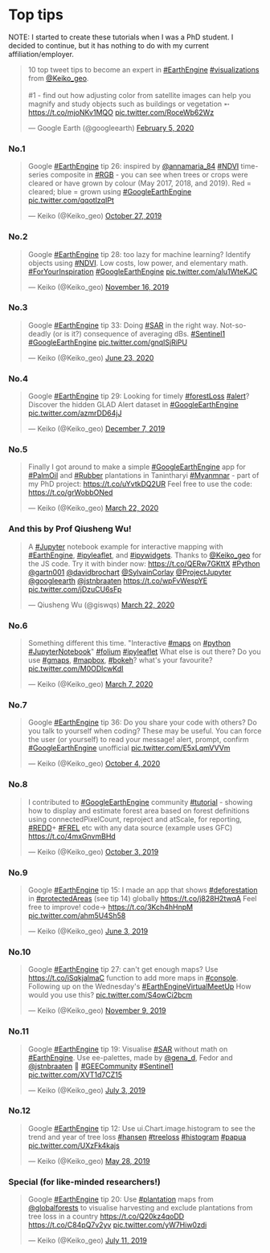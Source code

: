 <!-- Global site tag (gtag.js) - Google Analytics -->
<script async src="https://www.googletagmanager.com/gtag/js?id=UA-151917115-1"></script>
<script>
  window.dataLayer = window.dataLayer || [];
  function gtag(){dataLayer.push(arguments);}
  gtag('js', new Date());

  gtag('config', 'UA-151917115-1');
</script>

# Top tips

NOTE: I started to create these tutorials when I was a PhD student. I decided to continue, but it has nothing to do with my current affiliation/employer.

<blockquote class="twitter-tweet"><p lang="en" dir="ltr">10 top tweet tips to become an expert in <a href="https://twitter.com/hashtag/EarthEngine?src=hash&amp;ref_src=twsrc%5Etfw">#EarthEngine</a> <a href="https://twitter.com/hashtag/visualizations?src=hash&amp;ref_src=twsrc%5Etfw">#visualizations</a> from <a href="https://twitter.com/Keiko_geo?ref_src=twsrc%5Etfw">@Keiko_geo</a>.<br><br>#1 - find out how adjusting color from satellite images can help you magnify and study objects such as buildings or vegetation ➵ <a href="https://t.co/mjoNKv1MQO">https://t.co/mjoNKv1MQO</a> <a href="https://t.co/RoceWb62Wz">pic.twitter.com/RoceWb62Wz</a></p>&mdash; Google Earth (@googleearth) <a href="https://twitter.com/googleearth/status/1225202612087054336?ref_src=twsrc%5Etfw">February 5, 2020</a></blockquote> <script async src="https://platform.twitter.com/widgets.js" charset="utf-8"></script>

### No.1 

<blockquote class="twitter-tweet" data-partner="tweetdeck"><p lang="en" dir="ltr">Google <a href="https://twitter.com/hashtag/EarthEngine?src=hash&amp;ref_src=twsrc%5Etfw">#EarthEngine</a> tip 26: inspired by <a href="https://twitter.com/annamaria_84?ref_src=twsrc%5Etfw">@annamaria_84</a> <a href="https://twitter.com/hashtag/NDVI?src=hash&amp;ref_src=twsrc%5Etfw">#NDVI</a> time-series composite in <a href="https://twitter.com/hashtag/RGB?src=hash&amp;ref_src=twsrc%5Etfw">#RGB</a> - you can see when trees or crops were cleared or have grown by colour (May 2017, 2018, and 2019). Red = cleared; blue = grown using <a href="https://twitter.com/hashtag/GoogleEarthEngine?src=hash&amp;ref_src=twsrc%5Etfw">#GoogleEarthEngine</a> <a href="https://t.co/qqotIzqIPt">pic.twitter.com/qqotIzqIPt</a></p>&mdash; Keiko (@Keiko_geo) <a href="https://twitter.com/Keiko_geo/status/1188451445617713152?ref_src=twsrc%5Etfw">October 27, 2019</a></blockquote>
<script async src="https://platform.twitter.com/widgets.js" charset="utf-8"></script>


### No.2

<blockquote class="twitter-tweet" data-partner="tweetdeck"><p lang="en" dir="ltr">Google <a href="https://twitter.com/hashtag/EarthEngine?src=hash&amp;ref_src=twsrc%5Etfw">#EarthEngine</a> tip 28: too lazy for machine learning? Identify objects using <a href="https://twitter.com/hashtag/NDVI?src=hash&amp;ref_src=twsrc%5Etfw">#NDVI</a>. Low costs, low power, and elementary math. <a href="https://twitter.com/hashtag/ForYourInspiration?src=hash&amp;ref_src=twsrc%5Etfw">#ForYourInspiration</a> <a href="https://twitter.com/hashtag/GoogleEarthEngine?src=hash&amp;ref_src=twsrc%5Etfw">#GoogleEarthEngine</a> <a href="https://t.co/alu1WteKJC">pic.twitter.com/alu1WteKJC</a></p>&mdash; Keiko (@Keiko_geo) <a href="https://twitter.com/Keiko_geo/status/1195713095987019776?ref_src=twsrc%5Etfw">November 16, 2019</a></blockquote>
<script async src="https://platform.twitter.com/widgets.js" charset="utf-8"></script>


### No.3

<blockquote class="twitter-tweet"><p lang="en" dir="ltr">Google <a href="https://twitter.com/hashtag/EarthEngine?src=hash&amp;ref_src=twsrc%5Etfw">#EarthEngine</a> tip 33: Doing <a href="https://twitter.com/hashtag/SAR?src=hash&amp;ref_src=twsrc%5Etfw">#SAR</a> in the right way. Not-so-deadly (or is it?) consequence of averaging dBs. <a href="https://twitter.com/hashtag/Sentinel1?src=hash&amp;ref_src=twsrc%5Etfw">#Sentinel1</a> <a href="https://twitter.com/hashtag/GoogleEarthEngine?src=hash&amp;ref_src=twsrc%5Etfw">#GoogleEarthEngine</a> <a href="https://t.co/gnqISjRiPU">pic.twitter.com/gnqISjRiPU</a></p>&mdash; Keiko (@Keiko_geo) <a href="https://twitter.com/Keiko_geo/status/1275519511324774401?ref_src=twsrc%5Etfw">June 23, 2020</a></blockquote> <script async src="https://platform.twitter.com/widgets.js" charset="utf-8"></script>


### No.4
<blockquote class="twitter-tweet" data-partner="tweetdeck"><p lang="en" dir="ltr">Google <a href="https://twitter.com/hashtag/EarthEngine?src=hash&amp;ref_src=twsrc%5Etfw">#EarthEngine</a> tip 29: Looking for timely <a href="https://twitter.com/hashtag/forestLoss?src=hash&amp;ref_src=twsrc%5Etfw">#forestLoss</a> <a href="https://twitter.com/hashtag/alert?src=hash&amp;ref_src=twsrc%5Etfw">#alert</a>? Discover the hidden GLAD Alert dataset in <a href="https://twitter.com/hashtag/GoogleEarthEngine?src=hash&amp;ref_src=twsrc%5Etfw">#GoogleEarthEngine</a> <a href="https://t.co/azmrDD64jJ">pic.twitter.com/azmrDD64jJ</a></p>&mdash; Keiko (@Keiko_geo) <a href="https://twitter.com/Keiko_geo/status/1203427546198663169?ref_src=twsrc%5Etfw">December 7, 2019</a></blockquote>
<script async src="https://platform.twitter.com/widgets.js" charset="utf-8"></script>


### No.5
<blockquote class="twitter-tweet"><p lang="en" dir="ltr">Finally I got around to make a simple <a href="https://twitter.com/hashtag/GoogleEarthEngine?src=hash&amp;ref_src=twsrc%5Etfw">#GoogleEarthEngine</a> app for <a href="https://twitter.com/hashtag/PalmOil?src=hash&amp;ref_src=twsrc%5Etfw">#PalmOil</a> and <a href="https://twitter.com/hashtag/Rubber?src=hash&amp;ref_src=twsrc%5Etfw">#Rubber</a> plantations in Tanintharyi <a href="https://twitter.com/hashtag/Myanmnar?src=hash&amp;ref_src=twsrc%5Etfw">#Myanmnar</a> - part of my PhD project: <a href="https://t.co/uYvtkDQ2UR">https://t.co/uYvtkDQ2UR</a> Feel free to use the code: <a href="https://t.co/grWobbONed">https://t.co/grWobbONed</a></p>&mdash; Keiko (@Keiko_geo) <a href="https://twitter.com/Keiko_geo/status/1241728998486478850?ref_src=twsrc%5Etfw">March 22, 2020</a></blockquote> <script async src="https://platform.twitter.com/widgets.js" charset="utf-8"></script>

### And this by Prof Qiusheng Wu! 
<blockquote class="twitter-tweet"><p lang="en" dir="ltr">A <a href="https://twitter.com/hashtag/Jupyter?src=hash&amp;ref_src=twsrc%5Etfw">#Jupyter</a> notebook example for interactive mapping with <a href="https://twitter.com/hashtag/EarthEngine?src=hash&amp;ref_src=twsrc%5Etfw">#EarthEngine</a>, <a href="https://twitter.com/hashtag/ipyleaflet?src=hash&amp;ref_src=twsrc%5Etfw">#ipyleaflet</a>, and <a href="https://twitter.com/hashtag/ipywidgets?src=hash&amp;ref_src=twsrc%5Etfw">#ipywidgets</a>. Thanks to <a href="https://twitter.com/Keiko_geo?ref_src=twsrc%5Etfw">@Keiko_geo</a> for the JS code. Try it with binder now: <a href="https://t.co/QERw7GKttX">https://t.co/QERw7GKttX</a> <a href="https://twitter.com/hashtag/Python?src=hash&amp;ref_src=twsrc%5Etfw">#Python</a> <a href="https://twitter.com/gartn001?ref_src=twsrc%5Etfw">@gartn001</a> <a href="https://twitter.com/davidbrochart?ref_src=twsrc%5Etfw">@davidbrochart</a> <a href="https://twitter.com/SylvainCorlay?ref_src=twsrc%5Etfw">@SylvainCorlay</a> <a href="https://twitter.com/ProjectJupyter?ref_src=twsrc%5Etfw">@ProjectJupyter</a> <a href="https://twitter.com/googleearth?ref_src=twsrc%5Etfw">@googleearth</a> <a href="https://twitter.com/jstnbraaten?ref_src=twsrc%5Etfw">@jstnbraaten</a> <a href="https://t.co/wpFvWespYE">https://t.co/wpFvWespYE</a> <a href="https://t.co/jDzuCU6sFp">pic.twitter.com/jDzuCU6sFp</a></p>&mdash; Qiusheng Wu (@giswqs) <a href="https://twitter.com/giswqs/status/1241767209350901760?ref_src=twsrc%5Etfw">March 22, 2020</a></blockquote> <script async src="https://platform.twitter.com/widgets.js" charset="utf-8"></script>


### No.6
<blockquote class="twitter-tweet"><p lang="en" dir="ltr">Something different this time. &quot;Interactive <a href="https://twitter.com/hashtag/maps?src=hash&amp;ref_src=twsrc%5Etfw">#maps</a> on <a href="https://twitter.com/hashtag/python?src=hash&amp;ref_src=twsrc%5Etfw">#python</a> <a href="https://twitter.com/hashtag/JupyterNotebook?src=hash&amp;ref_src=twsrc%5Etfw">#JupyterNotebook</a>&quot; <a href="https://twitter.com/hashtag/folium?src=hash&amp;ref_src=twsrc%5Etfw">#folium</a> <a href="https://twitter.com/hashtag/ipyleaflet?src=hash&amp;ref_src=twsrc%5Etfw">#ipyleaflet</a> What else is out there? Do you use <a href="https://twitter.com/hashtag/gmaps?src=hash&amp;ref_src=twsrc%5Etfw">#gmaps</a>, <a href="https://twitter.com/hashtag/mapbox?src=hash&amp;ref_src=twsrc%5Etfw">#mapbox</a>, <a href="https://twitter.com/hashtag/bokeh?src=hash&amp;ref_src=twsrc%5Etfw">#bokeh</a>? what&#39;s your favourite? <a href="https://t.co/M0ODlcwKdI">pic.twitter.com/M0ODlcwKdI</a></p>&mdash; Keiko (@Keiko_geo) <a href="https://twitter.com/Keiko_geo/status/1236404022715789313?ref_src=twsrc%5Etfw">March 7, 2020</a></blockquote> <script async src="https://platform.twitter.com/widgets.js" charset="utf-8"></script>


### No.7
<blockquote class="twitter-tweet"><p lang="en" dir="ltr">Google <a href="https://twitter.com/hashtag/EarthEngine?src=hash&amp;ref_src=twsrc%5Etfw">#EarthEngine</a> tip 36: Do you share your code with others? Do you talk to yourself when coding? These may be useful. You can force the user (or yourself) to read your message! alert, prompt, confirm <a href="https://twitter.com/hashtag/GoogleEarthEngine?src=hash&amp;ref_src=twsrc%5Etfw">#GoogleEarthEngine</a> unofficial <a href="https://t.co/E5xLqmVVVm">pic.twitter.com/E5xLqmVVVm</a></p>&mdash; Keiko (@Keiko_geo) <a href="https://twitter.com/Keiko_geo/status/1312750671352025088?ref_src=twsrc%5Etfw">October 4, 2020</a></blockquote> <script async src="https://platform.twitter.com/widgets.js" charset="utf-8"></script>


### No.8
<blockquote class="twitter-tweet" data-partner="tweetdeck"><p lang="en" dir="ltr">I contributed to <a href="https://twitter.com/hashtag/GoogleEarthEngine?src=hash&amp;ref_src=twsrc%5Etfw">#GoogleEarthEngine</a> community <a href="https://twitter.com/hashtag/tutorial?src=hash&amp;ref_src=twsrc%5Etfw">#tutorial</a> - showing how to display and estimate forest area based on forest definitions using connectedPixelCount, reproject and atScale, for reporting, <a href="https://twitter.com/hashtag/REDD?src=hash&amp;ref_src=twsrc%5Etfw">#REDD</a>+ <a href="https://twitter.com/hashtag/FREL?src=hash&amp;ref_src=twsrc%5Etfw">#FREL</a> etc with any data source (example uses GFC) <a href="https://t.co/4mxGnvmBHd">https://t.co/4mxGnvmBHd</a></p>&mdash; Keiko (@Keiko_geo) <a href="https://twitter.com/Keiko_geo/status/1179719153222991872?ref_src=twsrc%5Etfw">October 3, 2019</a></blockquote>
<script async src="https://platform.twitter.com/widgets.js" charset="utf-8"></script>


### No.9
<blockquote class="twitter-tweet" data-partner="tweetdeck"><p lang="en" dir="ltr">Google <a href="https://twitter.com/hashtag/EarthEngine?src=hash&amp;ref_src=twsrc%5Etfw">#EarthEngine</a> tip 15: I made an app that shows <a href="https://twitter.com/hashtag/deforestation?src=hash&amp;ref_src=twsrc%5Etfw">#deforestation</a> in <a href="https://twitter.com/hashtag/protectedAreas?src=hash&amp;ref_src=twsrc%5Etfw">#protectedAreas</a> (see tip 14) globally <a href="https://t.co/j828H2twqA">https://t.co/j828H2twqA</a> Feel free to improve! code-&gt; <a href="https://t.co/3Kch4hHnpM">https://t.co/3Kch4hHnpM</a> <a href="https://t.co/ahm5U4Sh58">pic.twitter.com/ahm5U4Sh58</a></p>&mdash; Keiko (@Keiko_geo) <a href="https://twitter.com/Keiko_geo/status/1135510020832079875?ref_src=twsrc%5Etfw">June 3, 2019</a></blockquote>
<script async src="https://platform.twitter.com/widgets.js" charset="utf-8"></script>


### No.10
<blockquote class="twitter-tweet" data-partner="tweetdeck"><p lang="en" dir="ltr">Google <a href="https://twitter.com/hashtag/EarthEngine?src=hash&amp;ref_src=twsrc%5Etfw">#EarthEngine</a> tip 27: can&#39;t get enough maps? Use <a href="https://t.co/iSqkjalmaC">https://t.co/iSqkjalmaC</a> function to add more maps in <a href="https://twitter.com/hashtag/console?src=hash&amp;ref_src=twsrc%5Etfw">#console</a>.  Following up on the Wednesday&#39;s <a href="https://twitter.com/hashtag/EarthEngineVirtualMeetUp?src=hash&amp;ref_src=twsrc%5Etfw">#EarthEngineVirtualMeetUp</a> How would you use this? <a href="https://t.co/S4owCi2bcm">pic.twitter.com/S4owCi2bcm</a></p>&mdash; Keiko (@Keiko_geo) <a href="https://twitter.com/Keiko_geo/status/1193175669263552513?ref_src=twsrc%5Etfw">November 9, 2019</a></blockquote>
<script async src="https://platform.twitter.com/widgets.js" charset="utf-8"></script>


### No.11
<blockquote class="twitter-tweet" data-partner="tweetdeck"><p lang="en" dir="ltr">Google <a href="https://twitter.com/hashtag/EarthEngine?src=hash&amp;ref_src=twsrc%5Etfw">#EarthEngine</a> tip 19: Visualise <a href="https://twitter.com/hashtag/SAR?src=hash&amp;ref_src=twsrc%5Etfw">#SAR</a> without math on <a href="https://twitter.com/hashtag/EarthEngine?src=hash&amp;ref_src=twsrc%5Etfw">#EarthEngine</a>. Use ee-palettes, made by <a href="https://twitter.com/gena_d?ref_src=twsrc%5Etfw">@gena_d</a>, Fedor and <a href="https://twitter.com/jstnbraaten?ref_src=twsrc%5Etfw">@jstnbraaten</a> 🙏 <a href="https://twitter.com/hashtag/GEECommunity?src=hash&amp;ref_src=twsrc%5Etfw">#GEECommunity</a> <a href="https://twitter.com/hashtag/Sentinel1?src=hash&amp;ref_src=twsrc%5Etfw">#Sentinel1</a> <a href="https://t.co/XVT1d7CZ15">pic.twitter.com/XVT1d7CZ15</a></p>&mdash; Keiko (@Keiko_geo) <a href="https://twitter.com/Keiko_geo/status/1146543481395040257?ref_src=twsrc%5Etfw">July 3, 2019</a></blockquote>
<script async src="https://platform.twitter.com/widgets.js" charset="utf-8"></script>


### No.12
<blockquote class="twitter-tweet" data-partner="tweetdeck"><p lang="en" dir="ltr">Google <a href="https://twitter.com/hashtag/EarthEngine?src=hash&amp;ref_src=twsrc%5Etfw">#EarthEngine</a> tip 12: Use ui.Chart.image.histogram to see the trend and year of tree loss <a href="https://twitter.com/hashtag/hansen?src=hash&amp;ref_src=twsrc%5Etfw">#hansen</a> <a href="https://twitter.com/hashtag/treeloss?src=hash&amp;ref_src=twsrc%5Etfw">#treeloss</a> <a href="https://twitter.com/hashtag/histogram?src=hash&amp;ref_src=twsrc%5Etfw">#histogram</a> <a href="https://twitter.com/hashtag/papua?src=hash&amp;ref_src=twsrc%5Etfw">#papua</a> <a href="https://t.co/UXzFk4kajs">pic.twitter.com/UXzFk4kajs</a></p>&mdash; Keiko (@Keiko_geo) <a href="https://twitter.com/Keiko_geo/status/1133400695888072706?ref_src=twsrc%5Etfw">May 28, 2019</a></blockquote>
<script async src="https://platform.twitter.com/widgets.js" charset="utf-8"></script>


### Special (for like-minded researchers!)
<blockquote class="twitter-tweet" data-partner="tweetdeck"><p lang="en" dir="ltr">Google <a href="https://twitter.com/hashtag/EarthEngine?src=hash&amp;ref_src=twsrc%5Etfw">#EarthEngine</a> tip 20: Use <a href="https://twitter.com/hashtag/plantation?src=hash&amp;ref_src=twsrc%5Etfw">#plantation</a> maps from <a href="https://twitter.com/globalforests?ref_src=twsrc%5Etfw">@globalforests</a> to visualise harvesting and exclude plantations from tree loss in a country <a href="https://t.co/Q20kz4qoDD">https://t.co/Q20kz4qoDD</a> <a href="https://t.co/C84pQ7v2yv">https://t.co/C84pQ7v2yv</a> <a href="https://t.co/yW7Hiw0zdi">pic.twitter.com/yW7Hiw0zdi</a></p>&mdash; Keiko (@Keiko_geo) <a href="https://twitter.com/Keiko_geo/status/1149325145972125696?ref_src=twsrc%5Etfw">July 11, 2019</a></blockquote>
<script async src="https://platform.twitter.com/widgets.js" charset="utf-8"></script>
